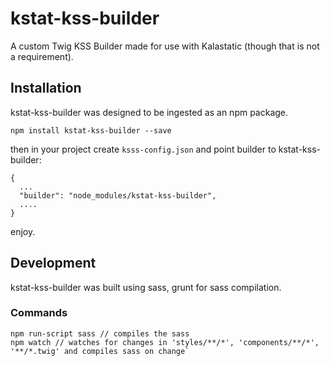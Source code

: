 # kstat-kss-builder

A custom Twig KSS Builder made for use with Kalastatic (though that is not a requirement).


## Installation

kstat-kss-builder was designed to be ingested as an npm package.

```
npm install kstat-kss-builder --save
```

then in your project create ```ksss-config.json``` and point builder to kstat-kss-builder:
```
{
  ...
  "builder": "node_modules/kstat-kss-builder",
  ....
}
```

enjoy.

## Development

kstat-kss-builder was built using sass, grunt for sass compilation.

### Commands
```
npm run-script sass // compiles the sass
npm watch // watches for changes in 'styles/**/*', 'components/**/*', '**/*.twig' and compiles sass on change`
```
